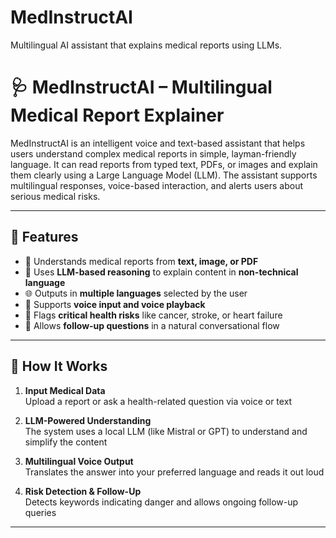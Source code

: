 # MedInstructAI
Multilingual AI assistant that explains medical reports using LLMs.

# 🩺 MedInstructAI – Multilingual Medical Report Explainer

MedInstructAI is an intelligent voice and text-based assistant that helps users understand complex medical reports in simple, layman-friendly language. It can read reports from typed text, PDFs, or images and explain them clearly using a Large Language Model (LLM). The assistant supports multilingual responses, voice-based interaction, and alerts users about serious medical risks.

---

## 🌟 Features

- 📄 Understands medical reports from **text, image, or PDF**
- 🧠 Uses **LLM-based reasoning** to explain content in **non-technical language**
- 🌐 Outputs in **multiple languages** selected by the user
- 🎤 Supports **voice input and voice playback**
- 🚨 Flags **critical health risks** like cancer, stroke, or heart failure
- 🔁 Allows **follow-up questions** in a natural conversational flow

---

## 🧰 How It Works

1. **Input Medical Data**  
   Upload a report or ask a health-related question via voice or text

2. **LLM-Powered Understanding**  
   The system uses a local LLM (like Mistral or GPT) to understand and simplify the content

3. **Multilingual Voice Output**  
   Translates the answer into your preferred language and reads it out loud

4. **Risk Detection & Follow-Up**  
   Detects keywords indicating danger and allows ongoing follow-up queries

---




